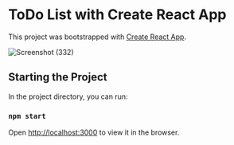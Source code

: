 # ToDo List with Create React App

This project was bootstrapped with [Create React App](https://github.com/facebook/create-react-app).

![Screenshot (332)](https://user-images.githubusercontent.com/49118089/102019374-3e554b80-3d99-11eb-959a-7982a1c8cb2f.png)

## Starting the Project

In the project directory, you can run:

### `npm start`

Open [http://localhost:3000](http://localhost:3000) to view it in the browser.